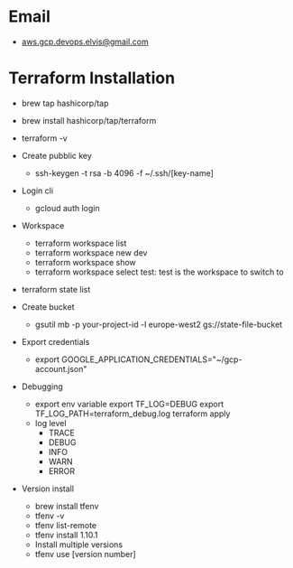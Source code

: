 
# Email
- aws.gcp.devops.elvis@gmail.com

# Terraform Installation
- brew tap hashicorp/tap
- brew install hashicorp/tap/terraform
- terraform -v






- Create pubblic key
    - ssh-keygen -t rsa -b 4096 -f ~/.ssh/[key-name]
- Login cli
    -  gcloud auth login
- Workspace
    - terraform workspace list
    - terraform workspace new dev
    - terraform workspace show
    - terraform workspace select test: test is the workspace to switch to
- terraform state list
- Create bucket
    - gsutil mb -p your-project-id -l europe-west2 gs://state-file-bucket
- Export credentials
    - export GOOGLE_APPLICATION_CREDENTIALS="~/gcp-account.json"
- Debugging
    - export env variable
      export TF_LOG=DEBUG
      export TF_LOG_PATH=terraform_debug.log
      terraform apply
    - log level
        - TRACE
        - DEBUG
        - INFO
        - WARN
        - ERROR
- Version install
    - brew install tfenv
    - tfenv -v
    - tfenv list-remote
    - tfenv install 1.10.1
    - Install multiple versions
    - tfenv use [version number]

    
